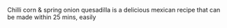 Chilli corn & spring onion quesadilla is a delicious mexican recipe that can be made within 25 mins, easily 